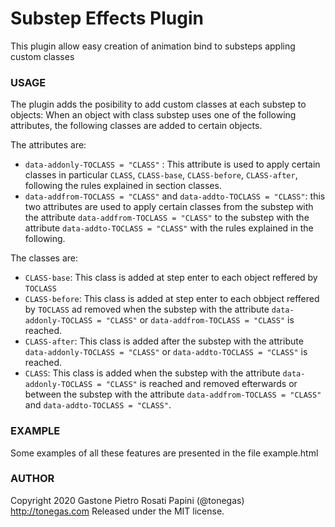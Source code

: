 Substep Effects Plugin
===============

This plugin allow easy creation of animation bind to substeps appling custom classes

### USAGE

The plugin adds the posibility to add custom classes at each substep to objects:
When an object with class substep uses one of the following attributes, the following classes are added to certain objects.

The attributes are:

- `data-addonly-TOCLASS = "CLASS"` : This attribute is used to apply certain classes in particular `CLASS`, `CLASS-base`, `CLASS-before`, `CLASS-after`, following the rules explained in section classes.
- `data-addfrom-TOCLASS = "CLASS"` and `data-addto-TOCLASS = "CLASS"`: this two attributes are used to apply certain classes from the substep with the attribute `data-addfrom-TOCLASS = "CLASS"` to the substep with the attribute `data-addto-TOCLASS = "CLASS"` with the rules explained in the following.

The classes are:
- `CLASS-base`: This class is added at step enter to each object reffered by `TOCLASS`
- `CLASS-before`: This class is added at step enter to each obbject reffered by `TOCLASS` ad removed when the substep with the attribute `data-addonly-TOCLASS = "CLASS"` or `data-addfrom-TOCLASS = "CLASS"` is reached.
- `CLASS-after`: This class is added after the substep with the attribute `data-addonly-TOCLASS = "CLASS"` or `data-addto-TOCLASS = "CLASS"` is reached.
- `CLASS`: This class is added when the substep with the attribute `data-addonly-TOCLASS = "CLASS"` is reached and removed efterwards or between the substep with the attribute `data-addfrom-TOCLASS = "CLASS"` and `data-addto-TOCLASS = "CLASS"`.

### EXAMPLE

Some examples of all these features are presented in the file example.html

### AUTHOR

Copyright 2020 Gastone Pietro Rosati Papini (@tonegas)
http://tonegas.com
Released under the MIT license.


